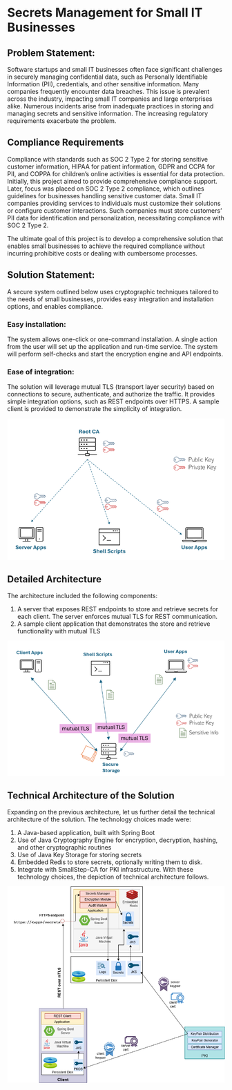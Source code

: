 # Secrets Management for Small IT Businesses
## Problem Statement:

Software startups and small IT businesses often face significant challenges in securely managing confidential data, such as Personally Identifiable Information (PII), credentials, and other sensitive information. Many companies frequently encounter data breaches. This issue is prevalent across the industry, impacting small IT companies and large enterprises alike. Numerous incidents arise from inadequate practices in storing and managing secrets and sensitive information. The increasing regulatory requirements exacerbate the problem.

## Compliance Requirements 

Compliance with standards such as SOC 2 Type 2 for storing sensitive customer information, HIPAA for patient information, GDPR and CCPA for PII, and COPPA for children’s online activities is essential for data protection. Initially, this project aimed to provide comprehensive compliance support. Later, focus was placed on SOC 2 Type 2 compliance, which outlines guidelines for businesses handling sensitive customer data. Small IT companies providing services to individuals must customize their solutions or configure customer interactions. Such companies must store customers’ PII data for identification and personalization, necessitating compliance with SOC 2 Type 2.

The ultimate goal of this project is to develop a comprehensive solution that enables small businesses to achieve the required compliance without incurring prohibitive costs or dealing with cumbersome processes.

## Solution Statement:  
A secure system outlined below uses cryptographic techniques tailored to the needs of small businesses, provides easy integration and installation options, and enables compliance. 

### Easy installation:
The system allows one-click or one-command installation. A single action from the user will set up the application and run-time service. The system will perform self-checks and start the encryption engine and API endpoints.    
### Ease of integration:
The solution will leverage mutual TLS (transport layer security) based on connections to secure, authenticate, and authorize the traffic. It provides simple integration options, such as REST endpoints over HTTPS. A sample client is provided to demonstrate the simplicity of integration. 

![diagram1](https://github.com/binitaj/lynx/blob/main/src/main/resources/static/diagram1.png)


## Detailed Architecture
The architecture included the following components:
1.	A server that exposes REST endpoints to store and retrieve secrets for each client. The server enforces mutual TLS for REST communication.
2.	A sample client application that demonstrates the store and retrieve functionality with mutual TLS

![diagram2](https://github.com/binitaj/lynx/blob/main/src/main/resources/static/diagram2.png)

## Technical Architecture of the Solution
Expanding on the previous architecture, let us further detail the technical architecture of the solution. The technology choices made were:
1.	A Java-based application, built with Spring Boot
2.	Use of Java Cryptography Engine for encryption, decryption, hashing, and other cryptographic routines
3.	Use of Java Key Storage for storing secrets
4.	Embedded Redis to store secrets, optionally writing them to disk.
5.	Integrate with SmallStep-CA for PKI infrastructure.
With these technology choices, the depiction of technical architecture follows.

![diagram3](https://github.com/binitaj/lynx/blob/main/src/main/resources/static/diagram3.png)



